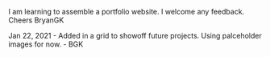 I am learning to assemble a portfolio website. I welcome any feedback. Cheers BryanGK

Jan 22, 2021 - Added in a grid to showoff future projects. Using palceholder images for now. - BGK
